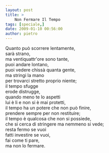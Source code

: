 ```yaml
---
layout: post
title: >
    Non Fermare Il Tempo
tags: [speciale,]
date: 2009-01-10 00:56:00
author: pietro
---
```

Quanto può scorrere lentamente,<br/>sarà strano,<br/>ma ventiquattr'ore sono tante,<br/>puoi andare lontano,<br/>puoi vedere chissà quanta gente,<br/>ma stringi la mano<br/>per trovarci stretto proprio niente;<br/>il tempo sfugge<br/>erode distrugge,<br/>quando meno te lo aspetti<br/>lui è li e non si è mai protetti,<br/>il tempo ha un potere che non può finire,<br/>prendere sempre per non restituire;<br/>il tempo è qualcosa che non si possiede,<br/>che si cerca di stringere ma nemmeno si vede;<br/>resta fermo se vuoi<br/>fatti investire se vuoi,<br/>fai come ti pare,<br/>ma non lo fermare.
